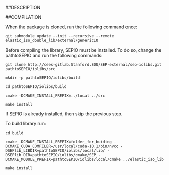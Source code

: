 ##DESCRIPTION

##COMPILATION

When the package is cloned, run the following command once:
```
git submodule update --init --recursive --remote elastic_iso_double_lib/external/genericIO

```

Before compiling the library, SEPIO must be installed. To do so, change the pathtoSEPIO and run the following commands:
```
git clone http://cees-gitlab.Stanford.EDU/SEP-external/sep-iolibs.git pathtoSEPIO/iolibs/src

mkdir -p pathtoSEPIO/iolibs/build

cd pathtoSEPIO/iolibs/build

cmake -DCMAKE_INSTALL_PREFIX=../local ../src

make install
```
If SEPIO is already installed, then skip the previous step.

To build library run:
```
cd build

cmake -DCMAKE_INSTALL_PREFIX=folder_for_buiding -DCMAKE_CUDA_COMPILER=/usr/local/cuda-10.1/bin/nvcc -DSEPlib_LIBDIR=pathtoSEPIO/iolibs/local/lib/ -DSEPlib_DIR=pathtoSEPIO/iolibs/cmake/SEP -DCMAKE_MODULE_PREFIX=pathtoSEPIO/iolibs/local/cmake ../elastic_iso_lib

make install

```
